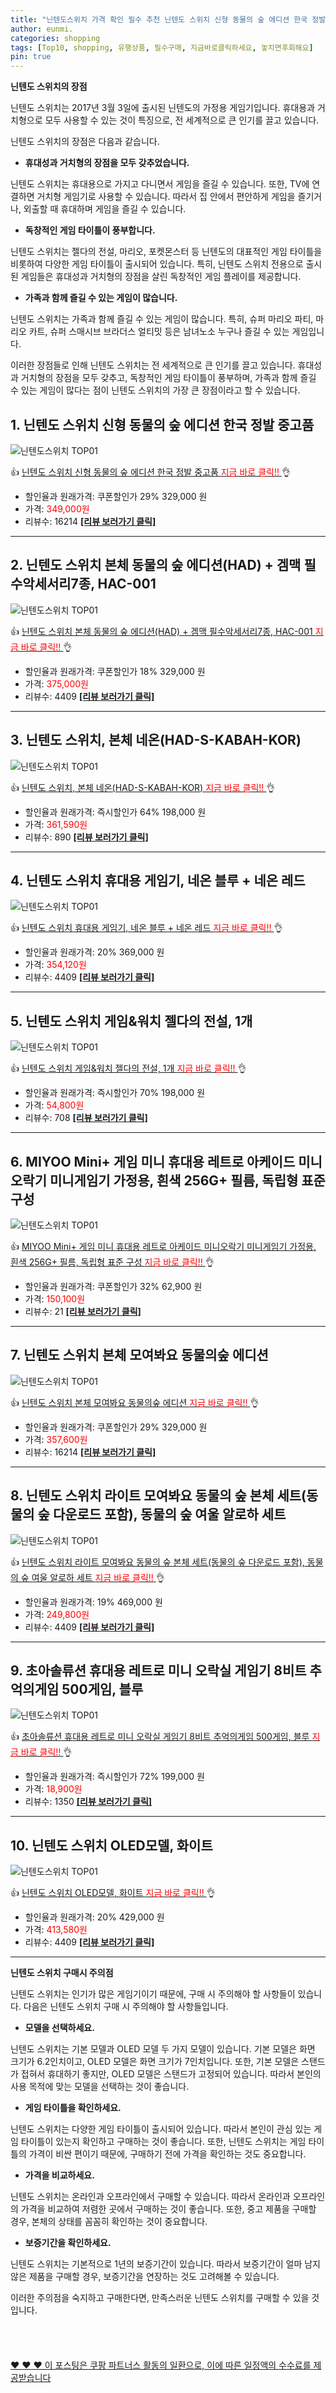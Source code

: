 ```yaml
---
title: "닌텐도스위치 가격 확인 필수 추천 닌텐도 스위치 신형 동물의 숲 에디션 한국 정발 중고품 비교 장점 구매가이드"
author: eunmi.
categories: shopping
tags: [Top10, shopping, 유행상품, 필수구매, 지금바로클릭하세요, 놓치면후회해요]
pin: true
---
```

**닌텐도 스위치의 장점**

닌텐도 스위치는 2017년 3월 3일에 출시된 닌텐도의 가정용 게임기입니다. 휴대용과 거치형으로 모두 사용할 수 있는 것이 특징으로, 전 세계적으로 큰 인기를 끌고 있습니다.

닌텐도 스위치의 장점은 다음과 같습니다.

* **휴대성과 거치형의 장점을 모두 갖추었습니다.**

닌텐도 스위치는 휴대용으로 가지고 다니면서 게임을 즐길 수 있습니다. 또한, TV에 연결하면 거치형 게임기로 사용할 수 있습니다. 따라서 집 안에서 편안하게 게임을 즐기거나, 외출할 때 휴대하며 게임을 즐길 수 있습니다.

* **독창적인 게임 타이틀이 풍부합니다.**

닌텐도 스위치는 젤다의 전설, 마리오, 포켓몬스터 등 닌텐도의 대표적인 게임 타이틀을 비롯하여 다양한 게임 타이틀이 출시되어 있습니다. 특히, 닌텐도 스위치 전용으로 출시된 게임들은 휴대성과 거치형의 장점을 살린 독창적인 게임 플레이를 제공합니다.

* **가족과 함께 즐길 수 있는 게임이 많습니다.**

닌텐도 스위치는 가족과 함께 즐길 수 있는 게임이 많습니다. 특히, 슈퍼 마리오 파티, 마리오 카트, 슈퍼 스매시브 브라더스 얼티밋 등은 남녀노소 누구나 즐길 수 있는 게임입니다.

이러한 장점들로 인해 닌텐도 스위치는 전 세계적으로 큰 인기를 끌고 있습니다. 휴대성과 거치형의 장점을 모두 갖추고, 독창적인 게임 타이틀이 풍부하며, 가족과 함께 즐길 수 있는 게임이 많다는 점이 닌텐도 스위치의 가장 큰 장점이라고 할 수 있습니다.

   

## 1. 닌텐도 스위치 신형 동물의 숲 에디션 한국 정발 중고품

![닌텐도스위치 TOP01](https://thumbnail8.coupangcdn.com/thumbnails/remote/230x230ex/image/vendor_inventory/000b/8fd1049be4ec47be413e4f51ee6cf5aaee9d16e44b4790879d969090f93d.jpg)


👍 [닌텐도 스위치 신형 동물의 숲 에디션 한국 정발 중고품 <font color=red> 지금 바로 클릭!! </font> ](https://link.coupang.com/re/AFFSDP?lptag=AF3617701&subid=GithubCoopas&pageKey=7235070931&traceid=V0-153&itemId=18368774227&vendorItemId=85512342819) 👌 


- 할인율과 원래가격: 쿠폰할인가 29%  329,000   원
- 가격: <span style='color:red'>349,000원</span>
- 리뷰수: 16214  [**[리뷰 보러가기 클릭]**](https://link.coupang.com/re/AFFSDP?lptag=AF3617701&subid=GithubCoopas&pageKey=7235070931&traceid=V0-153&itemId=18368774227&vendorItemId=85512342819)

---


   

## 2. 닌텐도 스위치 본체 동물의 숲 에디션(HAD) + 겜맥 필수악세서리7종, HAC-001

![닌텐도스위치 TOP01](https://thumbnail7.coupangcdn.com/thumbnails/remote/230x230ex/image/retail/images/2190159621488246-4de1f117-a133-4cbd-98e6-288e993f7af1.jpeg)


👍 [닌텐도 스위치 본체 동물의 숲 에디션(HAD) + 겜맥 필수악세서리7종, HAC-001 <font color=red> 지금 바로 클릭!! </font> ](https://link.coupang.com/re/AFFSDP?lptag=AF3617701&subid=GithubCoopas&pageKey=6516738108&traceid=V0-153&itemId=14419119161&vendorItemId=81662994366) 👌 


- 할인율과 원래가격: 쿠폰할인가 18%  329,000   원
- 가격: <span style='color:red'>375,000원</span>
- 리뷰수: 4409  [**[리뷰 보러가기 클릭]**](https://link.coupang.com/re/AFFSDP?lptag=AF3617701&subid=GithubCoopas&pageKey=6516738108&traceid=V0-153&itemId=14419119161&vendorItemId=81662994366)

---


   

## 3. 닌텐도 스위치, 본체 네온(HAD-S-KABAH-KOR)

![닌텐도스위치 TOP01](https://thumbnail10.coupangcdn.com/thumbnails/remote/230x230ex/image/vendor_inventory/8120/9014e5f30a80840af9882915919c3d11abd264534683b4d9cd4684cb9b53.jpg)


👍 [닌텐도 스위치, 본체 네온(HAD-S-KABAH-KOR) <font color=red> 지금 바로 클릭!! </font> ](https://link.coupang.com/re/AFFSDP?lptag=AF3617701&subid=GithubCoopas&pageKey=272270135&traceid=V0-153&itemId=857121289&vendorItemId=87156499316) 👌 


- 할인율과 원래가격: 즉시할인가 64%  198,000   원
- 가격: <span style='color:red'>361,590원</span>
- 리뷰수: 890  [**[리뷰 보러가기 클릭]**](https://link.coupang.com/re/AFFSDP?lptag=AF3617701&subid=GithubCoopas&pageKey=272270135&traceid=V0-153&itemId=857121289&vendorItemId=87156499316)

---


   

## 4. 닌텐도 스위치 휴대용 게임기, 네온 블루 + 네온 레드

![닌텐도스위치 TOP01](https://thumbnail9.coupangcdn.com/thumbnails/remote/230x230ex/image/vendor_inventory/cbab/48abebb7513707977b61ebb248cd7ada419f96720423f2b54a55b3cc3318.jpg)


👍 [닌텐도 스위치 휴대용 게임기, 네온 블루 + 네온 레드 <font color=red> 지금 바로 클릭!! </font> ](https://link.coupang.com/re/AFFSDP?lptag=AF3617701&subid=GithubCoopas&pageKey=55730445&traceid=V0-153&itemId=209633123&vendorItemId=87345108306) 👌 


- 할인율과 원래가격: 20%  369,000   원
- 가격: <span style='color:red'>354,120원</span>
- 리뷰수: 4409  [**[리뷰 보러가기 클릭]**](https://link.coupang.com/re/AFFSDP?lptag=AF3617701&subid=GithubCoopas&pageKey=55730445&traceid=V0-153&itemId=209633123&vendorItemId=87345108306)

---


   

## 5. 닌텐도 스위치 게임&워치 젤다의 전설, 1개

![닌텐도스위치 TOP01](https://thumbnail10.coupangcdn.com/thumbnails/remote/230x230ex/image/vendor_inventory/0141/be8202347938c1b7245d751c0d022b1ad8c022ce93c88b001e39312fbbcb.jpg)


👍 [닌텐도 스위치 게임&워치 젤다의 전설, 1개 <font color=red> 지금 바로 클릭!! </font> ](https://link.coupang.com/re/AFFSDP?lptag=AF3617701&subid=GithubCoopas&pageKey=6123906961&traceid=V0-153&itemId=20317636756&vendorItemId=87289452792) 👌 


- 할인율과 원래가격: 즉시할인가 70%  198,000   원
- 가격: <span style='color:red'>54,800원</span>
- 리뷰수: 708  [**[리뷰 보러가기 클릭]**](https://link.coupang.com/re/AFFSDP?lptag=AF3617701&subid=GithubCoopas&pageKey=6123906961&traceid=V0-153&itemId=20317636756&vendorItemId=87289452792)

---


   

## 6. MIYOO Mini+ 게임 미니 휴대용 레트로 아케이드 미니오락기 미니게임기 가정용, 흰색 256G+ 필름, 독립형 표준 구성

![닌텐도스위치 TOP01](https://thumbnail6.coupangcdn.com/thumbnails/remote/230x230ex/image/vendor_inventory/14df/6c3466c55545e40144bf45645f16dfea4c8c66ccb4ed72ed4e410431a2a5.jpg)


👍 [MIYOO Mini+ 게임 미니 휴대용 레트로 아케이드 미니오락기 미니게임기 가정용, 흰색 256G+ 필름, 독립형 표준 구성 <font color=red> 지금 바로 클릭!! </font> ](https://link.coupang.com/re/AFFSDP?lptag=AF3617701&subid=GithubCoopas&pageKey=7704228189&traceid=V0-153&itemId=20635073751&vendorItemId=87708949301) 👌 


- 할인율과 원래가격: 쿠폰할인가 32%  62,900   원
- 가격: <span style='color:red'>150,100원</span>
- 리뷰수: 21  [**[리뷰 보러가기 클릭]**](https://link.coupang.com/re/AFFSDP?lptag=AF3617701&subid=GithubCoopas&pageKey=7704228189&traceid=V0-153&itemId=20635073751&vendorItemId=87708949301)

---


   

## 7. 닌텐도 스위치 본체 모여봐요 동물의숲 에디션

![닌텐도스위치 TOP01](https://thumbnail8.coupangcdn.com/thumbnails/remote/230x230ex/image/vendor_inventory/a7e1/35cea27d8d019ef7dccc647dc49e80b99d26fdd8bfc176027beb9b04bd57.jpg)


👍 [닌텐도 스위치 본체 모여봐요 동물의숲 에디션 <font color=red> 지금 바로 클릭!! </font> ](https://link.coupang.com/re/AFFSDP?lptag=AF3617701&subid=GithubCoopas&pageKey=1384804427&traceid=V0-153&itemId=2419615336&vendorItemId=86176488341) 👌 


- 할인율과 원래가격: 쿠폰할인가 29%  329,000   원
- 가격: <span style='color:red'>357,600원</span>
- 리뷰수: 16214  [**[리뷰 보러가기 클릭]**](https://link.coupang.com/re/AFFSDP?lptag=AF3617701&subid=GithubCoopas&pageKey=1384804427&traceid=V0-153&itemId=2419615336&vendorItemId=86176488341)

---


   

## 8. 닌텐도 스위치 라이트 모여봐요 동물의 숲 본체 세트(동물의 숲 다운로드 포함), 동물의 숲 여울 알로하 세트

![닌텐도스위치 TOP01](https://thumbnail9.coupangcdn.com/thumbnails/remote/230x230ex/image/vendor_inventory/4441/7a83f96fab05f5e046fa8ac6118ae6c714aaacdc853e472ea1844a811b5d.jpg)


👍 [닌텐도 스위치 라이트 모여봐요 동물의 숲 본체 세트(동물의 숲 다운로드 포함), 동물의 숲 여울 알로하 세트 <font color=red> 지금 바로 클릭!! </font> ](https://link.coupang.com/re/AFFSDP?lptag=AF3617701&subid=GithubCoopas&pageKey=7634511084&traceid=V0-153&itemId=20352293447&vendorItemId=87296661134) 👌 


- 할인율과 원래가격: 19%  469,000   원
- 가격: <span style='color:red'>249,800원</span>
- 리뷰수: 4409  [**[리뷰 보러가기 클릭]**](https://link.coupang.com/re/AFFSDP?lptag=AF3617701&subid=GithubCoopas&pageKey=7634511084&traceid=V0-153&itemId=20352293447&vendorItemId=87296661134)

---


   

## 9. 초아솔류션 휴대용 레트로 미니 오락실 게임기 8비트 추억의게임 500게임, 블루

![닌텐도스위치 TOP01](https://thumbnail8.coupangcdn.com/thumbnails/remote/230x230ex/image/vendor_inventory/4f40/de04c2bedb4608ef462bb4759f47cfba43622fbac7d89eacfd265123429a.jpg)


👍 [초아솔류션 휴대용 레트로 미니 오락실 게임기 8비트 추억의게임 500게임, 블루 <font color=red> 지금 바로 클릭!! </font> ](https://link.coupang.com/re/AFFSDP?lptag=AF3617701&subid=GithubCoopas&pageKey=7363587678&traceid=V0-153&itemId=18977215282&vendorItemId=86216838355) 👌 


- 할인율과 원래가격: 즉시할인가 72%  199,000   원
- 가격: <span style='color:red'>18,900원</span>
- 리뷰수: 1350  [**[리뷰 보러가기 클릭]**](https://link.coupang.com/re/AFFSDP?lptag=AF3617701&subid=GithubCoopas&pageKey=7363587678&traceid=V0-153&itemId=18977215282&vendorItemId=86216838355)

---


   

## 10. 닌텐도 스위치 OLED모델, 화이트

![닌텐도스위치 TOP01](https://thumbnail6.coupangcdn.com/thumbnails/remote/230x230ex/image/vendor_inventory/b392/fdcd1ff09f1c0f741a84e60d246909e3518881182fad9a61320619462967.jpg)


👍 [닌텐도 스위치 OLED모델, 화이트 <font color=red> 지금 바로 클릭!! </font> ](https://link.coupang.com/re/AFFSDP?lptag=AF3617701&subid=GithubCoopas&pageKey=6111001286&traceid=V0-153&itemId=11517294974&vendorItemId=86160158897) 👌 


- 할인율과 원래가격: 20%  429,000   원
- 가격: <span style='color:red'>413,580원</span>
- 리뷰수: 4409  [**[리뷰 보러가기 클릭]**](https://link.coupang.com/re/AFFSDP?lptag=AF3617701&subid=GithubCoopas&pageKey=6111001286&traceid=V0-153&itemId=11517294974&vendorItemId=86160158897)

---
**닌텐도 스위치 구매시 주의점**

닌텐도 스위치는 인기가 많은 게임기이기 때문에, 구매 시 주의해야 할 사항들이 있습니다. 다음은 닌텐도 스위치 구매 시 주의해야 할 사항들입니다.

* **모델을 선택하세요.**

닌텐도 스위치는 기본 모델과 OLED 모델 두 가지 모델이 있습니다. 기본 모델은 화면 크기가 6.2인치이고, OLED 모델은 화면 크기가 7인치입니다. 또한, 기본 모델은 스탠드가 접혀서 휴대하기 좋지만, OLED 모델은 스탠드가 고정되어 있습니다. 따라서 본인의 사용 목적에 맞는 모델을 선택하는 것이 좋습니다.

* **게임 타이틀을 확인하세요.**

닌텐도 스위치는 다양한 게임 타이틀이 출시되어 있습니다. 따라서 본인이 관심 있는 게임 타이틀이 있는지 확인하고 구매하는 것이 좋습니다. 또한, 닌텐도 스위치는 게임 타이틀의 가격이 비싼 편이기 때문에, 구매하기 전에 가격을 확인하는 것도 중요합니다.

* **가격을 비교하세요.**

닌텐도 스위치는 온라인과 오프라인에서 구매할 수 있습니다. 따라서 온라인과 오프라인의 가격을 비교하여 저렴한 곳에서 구매하는 것이 좋습니다. 또한, 중고 제품을 구매할 경우, 본체의 상태를 꼼꼼히 확인하는 것이 중요합니다.

* **보증기간을 확인하세요.**

닌텐도 스위치는 기본적으로 1년의 보증기간이 있습니다. 따라서 보증기간이 얼마 남지 않은 제품을 구매할 경우, 보증기간을 연장하는 것도 고려해볼 수 있습니다.

이러한 주의점을 숙지하고 구매한다면, 만족스러운 닌텐도 스위치를 구매할 수 있을 것입니다.<br><br><br><br><br> [ ❤ ❤ ❤ 이 포스팅은 쿠팡 파트너스 활동의 일환으로, 이에 따른 일정액의 수수료를 제공받습니다](https://link.coupang.com/a/bcEFyh)